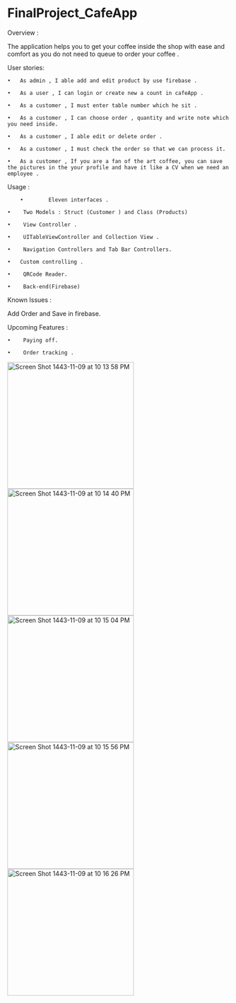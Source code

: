 # FinalProject_CafeApp


Overview : 

The application helps you to get your coffee inside the shop with ease and comfort as you do not need to queue to order your coffee .

User stories:

	•	As admin , I able add and edit product by use firebase .
	
	•	As a user , I can login or create new a count in cafeApp .

	•	As a customer , I must enter table number which he sit .

	•	As a customer , I can choose order , quantity and write note which you need inside.

	•	As a customer , I able edit or delete order .
	
	•	As a customer , I must check the order so that we can process it.
	
	•	As a customer , If you are a fan of the art coffee, you can save the pictures in the your profile and have it like a CV when we need an employee .
	
Usage :

        •        Eleven interfaces .

	•	 Two Models : Struct (Customer ) and Class (Products)  

	•	 View Controller .
	
	•	 UITableViewController and Collection View .
	
	•	 Navigation Controllers and Tab Bar Controllers. 
	
	•	Custom controlling .
	
	•	 QRCode Reader.
	
	•	 Back-end(Firebase)
	
Known Issues :

 Add Order and Save in firebase.

Upcoming Features :

	•    Paying off.

	•    Order tracking .
	
	
	



<img width="286" alt="Screen Shot 1443-11-09 at 10 13 58 PM" src="https://user-images.githubusercontent.com/91524880/172701205-3f2310ac-8d26-45ed-897d-a434dd0d8665.png">
<img width="286" alt="Screen Shot 1443-11-09 at 10 14 40 PM" src="https://user-images.githubusercontent.com/91524880/172702129-87301b7f-fce9-4a0e-9b9c-d9b6cc2bee7a.png">
<img width="286" alt="Screen Shot 1443-11-09 at 10 15 04 PM" src="https://user-images.githubusercontent.com/91524880/172702897-a6c6018d-642e-4e68-b96e-6bf57151081d.png">
<img width="286" alt="Screen Shot 1443-11-09 at 10 15 56 PM" src="https://user-images.githubusercontent.com/91524880/172703013-eb32e4a9-3f11-45ec-850c-b0a1f29eaacf.png">
<img width="286" alt="Screen Shot 1443-11-09 at 10 16 26 PM" src="https://user-images.githubusercontent.com/91524880/172703091-6b0bb8b9-879c-4bca-8d20-e8d80e9a6ae7.png">


